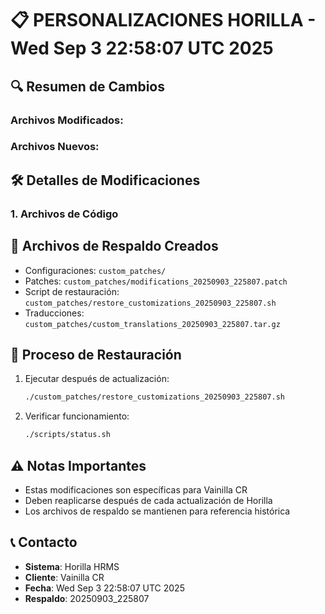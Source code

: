 # 📋 PERSONALIZACIONES HORILLA - Wed Sep  3 22:58:07 UTC 2025

## 🔍 Resumen de Cambios

### Archivos Modificados:


### Archivos Nuevos:


## 🛠️ Detalles de Modificaciones

### 1. Archivos de Código

## 📁 Archivos de Respaldo Creados

- Configuraciones: `custom_patches/`
- Patches: `custom_patches/modifications_20250903_225807.patch`
- Script de restauración: `custom_patches/restore_customizations_20250903_225807.sh`
- Traducciones: `custom_patches/custom_translations_20250903_225807.tar.gz`

## 🔄 Proceso de Restauración

1. Ejecutar después de actualización:
   ```bash
   ./custom_patches/restore_customizations_20250903_225807.sh
   ```

2. Verificar funcionamiento:
   ```bash
   ./scripts/status.sh
   ```

## ⚠️ Notas Importantes

- Estas modificaciones son específicas para Vainilla CR
- Deben reaplicarse después de cada actualización de Horilla
- Los archivos de respaldo se mantienen para referencia histórica

## 📞 Contacto

- **Sistema**: Horilla HRMS
- **Cliente**: Vainilla CR
- **Fecha**: Wed Sep  3 22:58:07 UTC 2025
- **Respaldo**: 20250903_225807
